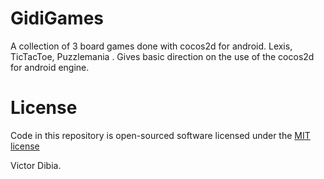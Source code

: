 GidiGames
=========

A collection of 3 board games done with cocos2d for android. Lexis, TicTacToe, Puzzlemania . Gives basic direction on the use of the cocos2d for android engine.

License
=========

Code in this repository is open-sourced software licensed under the [MIT license](http://opensource.org/licenses/MIT)

Victor Dibia.
